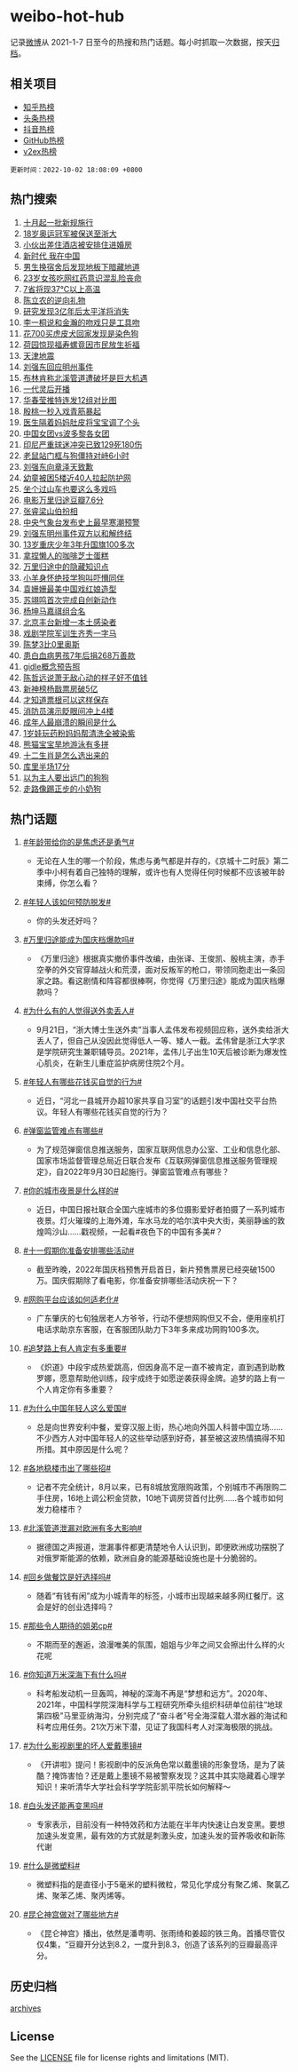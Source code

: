 # weibo-hot-hub

记录[微博](https://www.weibo.com)从 2021-1-7 日至今的热搜和热门话题。每小时抓取一次数据，按天[归档](archives)。

## 相关项目

- [知乎热榜](https://github.com/lonnyzhang423/zhihu-hot-hub)
- [头条热榜](https://github.com/lonnyzhang423/toutiao-hot-hub)
- [抖音热榜](https://github.com/lonnyzhang423/douyin-hot-hub)
- [GitHub热榜](https://github.com/lonnyzhang423/github-hot-hub)
- [v2ex热榜](https://github.com/lonnyzhang423/v2ex-hot-hub)


`更新时间：2022-10-02 18:08:09 +0800`

## 热门搜索

1. [十月起一批新规施行](https://m.weibo.cn/search?containerid=100103type%3D1%26t%3D10%26q%3D%23%E5%8D%81%E6%9C%88%E8%B5%B7%E4%B8%80%E6%89%B9%E6%96%B0%E8%A7%84%E6%96%BD%E8%A1%8C%23&stream_entry_id=51&isnewpage=1&extparam=seat%3D1%26filter_type%3Drealtimehot%26pos%3D0%26cate%3D10103%26dgr%3D0%26c_type%3D51%26display_time%3D1664705288%26pre_seqid%3D1664705288165040257019&luicode=10000011&lfid=106003type%253D25%2526t%253D3%2526disable_hot%253D1%2526filter_type%253Drealtimehot)
1. [18岁奥运冠军被保送至浙大](https://m.weibo.cn/search?containerid=100103type%3D1%26t%3D10%26q%3D%2318%E5%B2%81%E5%A5%A5%E8%BF%90%E5%86%A0%E5%86%9B%E8%A2%AB%E4%BF%9D%E9%80%81%E8%87%B3%E6%B5%99%E5%A4%A7%23&stream_entry_id=31&isnewpage=1&extparam=seat%3D1%26flag%3D1%26c_type%3D31%26cate%3D0%26filter_type%3Drealtimehot%26q%3D%252318%25E5%25B2%2581%25E5%25A5%25A5%25E8%25BF%2590%25E5%2586%25A0%25E5%2586%259B%25E8%25A2%25AB%25E4%25BF%259D%25E9%2580%2581%25E8%2587%25B3%25E6%25B5%2599%25E5%25A4%25A7%2523%26dgr%3D0%26realpos%3D1%26band_rank%3D1%26pos%3D0%26lcate%3D5001%26display_time%3D1664705288%26pre_seqid%3D1664705288165040257019&luicode=10000011&lfid=106003type%253D25%2526t%253D3%2526disable_hot%253D1%2526filter_type%253Drealtimehot)
1. [小伙出差住酒店被安排住进婚房](https://m.weibo.cn/search?containerid=100103type%3D1%26t%3D10%26q%3D%23%E5%B0%8F%E4%BC%99%E5%87%BA%E5%B7%AE%E4%BD%8F%E9%85%92%E5%BA%97%E8%A2%AB%E5%AE%89%E6%8E%92%E4%BD%8F%E8%BF%9B%E5%A9%9A%E6%88%BF%23&stream_entry_id=31&isnewpage=1&extparam=seat%3D1%26flag%3D0%26c_type%3D31%26cate%3D0%26filter_type%3Drealtimehot%26q%3D%2523%25E5%25B0%258F%25E4%25BC%2599%25E5%2587%25BA%25E5%25B7%25AE%25E4%25BD%258F%25E9%2585%2592%25E5%25BA%2597%25E8%25A2%25AB%25E5%25AE%2589%25E6%258E%2592%25E4%25BD%258F%25E8%25BF%259B%25E5%25A9%259A%25E6%2588%25BF%2523%26dgr%3D0%26realpos%3D2%26band_rank%3D2%26pos%3D1%26lcate%3D5001%26display_time%3D1664705288%26pre_seqid%3D1664705288165040257019&luicode=10000011&lfid=106003type%253D25%2526t%253D3%2526disable_hot%253D1%2526filter_type%253Drealtimehot)
1. [新时代 我在中国](https://m.weibo.cn/search?containerid=100103type%3D1%26t%3D10%26q%3D%23%E6%96%B0%E6%97%B6%E4%BB%A3+%E6%88%91%E5%9C%A8%E4%B8%AD%E5%9B%BD%23&stream_entry_id=31&isnewpage=1&extparam=seat%3D1%26flag%3D0%26c_type%3D31%26cate%3D0%26filter_type%3Drealtimehot%26q%3D%2523%25E6%2596%25B0%25E6%2597%25B6%25E4%25BB%25A3%2520%25E6%2588%2591%25E5%259C%25A8%25E4%25B8%25AD%25E5%259B%25BD%2523%26dgr%3D0%26realpos%3D3%26band_rank%3D3%26pos%3D2%26lcate%3D5001%26display_time%3D1664705288%26pre_seqid%3D1664705288165040257019&luicode=10000011&lfid=106003type%253D25%2526t%253D3%2526disable_hot%253D1%2526filter_type%253Drealtimehot)
1. [男生换宿舍后发现地板下暗藏地道](https://m.weibo.cn/search?containerid=100103type%3D1%26t%3D10%26q%3D%23%E7%94%B7%E7%94%9F%E6%8D%A2%E5%AE%BF%E8%88%8D%E5%90%8E%E5%8F%91%E7%8E%B0%E5%9C%B0%E6%9D%BF%E4%B8%8B%E6%9A%97%E8%97%8F%E5%9C%B0%E9%81%93%23&stream_entry_id=31&isnewpage=1&extparam=seat%3D1%26flag%3D1%26c_type%3D31%26cate%3D0%26filter_type%3Drealtimehot%26q%3D%2523%25E7%2594%25B7%25E7%2594%259F%25E6%258D%25A2%25E5%25AE%25BF%25E8%2588%258D%25E5%2590%258E%25E5%258F%2591%25E7%258E%25B0%25E5%259C%25B0%25E6%259D%25BF%25E4%25B8%258B%25E6%259A%2597%25E8%2597%258F%25E5%259C%25B0%25E9%2581%2593%2523%26dgr%3D0%26realpos%3D4%26band_rank%3D4%26pos%3D3%26lcate%3D5001%26display_time%3D1664705288%26pre_seqid%3D1664705288165040257019&luicode=10000011&lfid=106003type%253D25%2526t%253D3%2526disable_hot%253D1%2526filter_type%253Drealtimehot)
1. [23岁女孩吃网红药意识混乱险丧命](https://m.weibo.cn/search?containerid=100103type%3D1%26t%3D10%26q%3D%2323%E5%B2%81%E5%A5%B3%E5%AD%A9%E5%90%83%E7%BD%91%E7%BA%A2%E8%8D%AF%E6%84%8F%E8%AF%86%E6%B7%B7%E4%B9%B1%E9%99%A9%E4%B8%A7%E5%91%BD%23&stream_entry_id=31&isnewpage=1&extparam=seat%3D1%26flag%3D1%26c_type%3D31%26cate%3D0%26filter_type%3Drealtimehot%26q%3D%252323%25E5%25B2%2581%25E5%25A5%25B3%25E5%25AD%25A9%25E5%2590%2583%25E7%25BD%2591%25E7%25BA%25A2%25E8%258D%25AF%25E6%2584%258F%25E8%25AF%2586%25E6%25B7%25B7%25E4%25B9%25B1%25E9%2599%25A9%25E4%25B8%25A7%25E5%2591%25BD%2523%26dgr%3D0%26realpos%3D5%26band_rank%3D5%26pos%3D4%26lcate%3D5001%26display_time%3D1664705288%26pre_seqid%3D1664705288165040257019&luicode=10000011&lfid=106003type%253D25%2526t%253D3%2526disable_hot%253D1%2526filter_type%253Drealtimehot)
1. [7省将现37℃以上高温](https://m.weibo.cn/search?containerid=100103type%3D1%26t%3D10%26q%3D%237%E7%9C%81%E5%B0%86%E7%8E%B037%E2%84%83%E4%BB%A5%E4%B8%8A%E9%AB%98%E6%B8%A9%23&stream_entry_id=31&isnewpage=1&extparam=seat%3D1%26flag%3D0%26c_type%3D31%26cate%3D0%26filter_type%3Drealtimehot%26q%3D%25237%25E7%259C%2581%25E5%25B0%2586%25E7%258E%25B037%25E2%2584%2583%25E4%25BB%25A5%25E4%25B8%258A%25E9%25AB%2598%25E6%25B8%25A9%2523%26dgr%3D0%26realpos%3D6%26band_rank%3D6%26pos%3D5%26lcate%3D5001%26display_time%3D1664705288%26pre_seqid%3D1664705288165040257019&luicode=10000011&lfid=106003type%253D25%2526t%253D3%2526disable_hot%253D1%2526filter_type%253Drealtimehot)
1. [陈立农的逆向礼物](https://m.weibo.cn/search?containerid=100103type%3D1%26t%3D10%26q%3D%23%E9%99%88%E7%AB%8B%E5%86%9C%E7%9A%84%E9%80%86%E5%90%91%E7%A4%BC%E7%89%A9%23&stream_entry_id=31&isnewpage=1&extparam=seat%3D1%26filter_type%3Drealtimehot%26c_type%3D31%26cate%3D0%26adid%3D167675%26q%3D%2523%25E9%2599%2588%25E7%25AB%258B%25E5%2586%259C%25E7%259A%2584%25E9%2580%2586%25E5%2590%2591%25E7%25A4%25BC%25E7%2589%25A9%2523%26dgr%3D0%26band_rank%3D7%26pos%3D6%26lcate%3D5001%26display_time%3D1664705288%26pre_seqid%3D1664705288165040257019&luicode=10000011&lfid=106003type%253D25%2526t%253D3%2526disable_hot%253D1%2526filter_type%253Drealtimehot)
1. [研究发现3亿年后太平洋将消失](https://m.weibo.cn/search?containerid=100103type%3D1%26t%3D10%26q%3D%23%E7%A0%94%E7%A9%B6%E5%8F%91%E7%8E%B03%E4%BA%BF%E5%B9%B4%E5%90%8E%E5%A4%AA%E5%B9%B3%E6%B4%8B%E5%B0%86%E6%B6%88%E5%A4%B1%23&stream_entry_id=31&isnewpage=1&extparam=seat%3D1%26flag%3D1%26c_type%3D31%26cate%3D0%26filter_type%3Drealtimehot%26q%3D%2523%25E7%25A0%2594%25E7%25A9%25B6%25E5%258F%2591%25E7%258E%25B03%25E4%25BA%25BF%25E5%25B9%25B4%25E5%2590%258E%25E5%25A4%25AA%25E5%25B9%25B3%25E6%25B4%258B%25E5%25B0%2586%25E6%25B6%2588%25E5%25A4%25B1%2523%26dgr%3D0%26realpos%3D7%26band_rank%3D7%26pos%3D7%26lcate%3D5001%26display_time%3D1664705288%26pre_seqid%3D1664705288165040257019&luicode=10000011&lfid=106003type%253D25%2526t%253D3%2526disable_hot%253D1%2526filter_type%253Drealtimehot)
1. [李一桐说和金瀚的吻戏只是工具吻](https://m.weibo.cn/search?containerid=100103type%3D1%26t%3D10%26q%3D%23%E6%9D%8E%E4%B8%80%E6%A1%90%E8%AF%B4%E5%92%8C%E9%87%91%E7%80%9A%E7%9A%84%E5%90%BB%E6%88%8F%E5%8F%AA%E6%98%AF%E5%B7%A5%E5%85%B7%E5%90%BB%23&stream_entry_id=31&isnewpage=1&extparam=seat%3D1%26flag%3D1%26c_type%3D31%26cate%3D0%26filter_type%3Drealtimehot%26q%3D%2523%25E6%259D%258E%25E4%25B8%2580%25E6%25A1%2590%25E8%25AF%25B4%25E5%2592%258C%25E9%2587%2591%25E7%2580%259A%25E7%259A%2584%25E5%2590%25BB%25E6%2588%258F%25E5%258F%25AA%25E6%2598%25AF%25E5%25B7%25A5%25E5%2585%25B7%25E5%2590%25BB%2523%26dgr%3D0%26realpos%3D8%26band_rank%3D8%26pos%3D8%26lcate%3D5001%26display_time%3D1664705288%26pre_seqid%3D1664705288165040257019&luicode=10000011&lfid=106003type%253D25%2526t%253D3%2526disable_hot%253D1%2526filter_type%253Drealtimehot)
1. [花700买虎皮犬回家发现是染色狗](https://m.weibo.cn/search?containerid=100103type%3D1%26t%3D10%26q%3D%23%E8%8A%B1700%E4%B9%B0%E8%99%8E%E7%9A%AE%E7%8A%AC%E5%9B%9E%E5%AE%B6%E5%8F%91%E7%8E%B0%E6%98%AF%E6%9F%93%E8%89%B2%E7%8B%97%23&stream_entry_id=31&isnewpage=1&extparam=seat%3D1%26flag%3D0%26c_type%3D31%26cate%3D0%26filter_type%3Drealtimehot%26q%3D%2523%25E8%258A%25B1700%25E4%25B9%25B0%25E8%2599%258E%25E7%259A%25AE%25E7%258A%25AC%25E5%259B%259E%25E5%25AE%25B6%25E5%258F%2591%25E7%258E%25B0%25E6%2598%25AF%25E6%259F%2593%25E8%2589%25B2%25E7%258B%2597%2523%26dgr%3D0%26realpos%3D9%26band_rank%3D9%26pos%3D9%26lcate%3D5001%26display_time%3D1664705288%26pre_seqid%3D1664705288165040257019&luicode=10000011&lfid=106003type%253D25%2526t%253D3%2526disable_hot%253D1%2526filter_type%253Drealtimehot)
1. [荷园惊现福寿螺竟因市民放生祈福](https://m.weibo.cn/search?containerid=100103type%3D1%26t%3D10%26q%3D%23%E8%8D%B7%E5%9B%AD%E6%83%8A%E7%8E%B0%E7%A6%8F%E5%AF%BF%E8%9E%BA%E7%AB%9F%E5%9B%A0%E5%B8%82%E6%B0%91%E6%94%BE%E7%94%9F%E7%A5%88%E7%A6%8F%23&stream_entry_id=31&isnewpage=1&extparam=seat%3D1%26flag%3D0%26c_type%3D31%26cate%3D0%26filter_type%3Drealtimehot%26q%3D%2523%25E8%258D%25B7%25E5%259B%25AD%25E6%2583%258A%25E7%258E%25B0%25E7%25A6%258F%25E5%25AF%25BF%25E8%259E%25BA%25E7%25AB%259F%25E5%259B%25A0%25E5%25B8%2582%25E6%25B0%2591%25E6%2594%25BE%25E7%2594%259F%25E7%25A5%2588%25E7%25A6%258F%2523%26dgr%3D0%26realpos%3D10%26band_rank%3D10%26pos%3D10%26lcate%3D5001%26display_time%3D1664705288%26pre_seqid%3D1664705288165040257019&luicode=10000011&lfid=106003type%253D25%2526t%253D3%2526disable_hot%253D1%2526filter_type%253Drealtimehot)
1. [天津地震](https://m.weibo.cn/search?containerid=100103type%3D1%26t%3D10%26q%3D%23%E5%A4%A9%E6%B4%A5%E5%9C%B0%E9%9C%87%23&stream_entry_id=31&isnewpage=1&extparam=seat%3D1%26flag%3D0%26c_type%3D31%26cate%3D0%26filter_type%3Drealtimehot%26q%3D%2523%25E5%25A4%25A9%25E6%25B4%25A5%25E5%259C%25B0%25E9%259C%2587%2523%26dgr%3D0%26realpos%3D11%26band_rank%3D11%26pos%3D11%26lcate%3D5001%26display_time%3D1664705288%26pre_seqid%3D1664705288165040257019&luicode=10000011&lfid=106003type%253D25%2526t%253D3%2526disable_hot%253D1%2526filter_type%253Drealtimehot)
1. [刘强东回应明州事件](https://m.weibo.cn/search?containerid=100103type%3D1%26t%3D10%26q%3D%23%E5%88%98%E5%BC%BA%E4%B8%9C%E5%9B%9E%E5%BA%94%E6%98%8E%E5%B7%9E%E4%BA%8B%E4%BB%B6%23&stream_entry_id=31&isnewpage=1&extparam=seat%3D1%26flag%3D0%26c_type%3D31%26cate%3D0%26filter_type%3Drealtimehot%26q%3D%2523%25E5%2588%2598%25E5%25BC%25BA%25E4%25B8%259C%25E5%259B%259E%25E5%25BA%2594%25E6%2598%258E%25E5%25B7%259E%25E4%25BA%258B%25E4%25BB%25B6%2523%26dgr%3D0%26realpos%3D12%26band_rank%3D12%26pos%3D12%26lcate%3D5001%26display_time%3D1664705288%26pre_seqid%3D1664705288165040257019&luicode=10000011&lfid=106003type%253D25%2526t%253D3%2526disable_hot%253D1%2526filter_type%253Drealtimehot)
1. [布林肯称北溪管道遭破坏是巨大机遇](https://m.weibo.cn/search?containerid=100103type%3D1%26t%3D10%26q%3D%23%E5%B8%83%E6%9E%97%E8%82%AF%E7%A7%B0%E5%8C%97%E6%BA%AA%E7%AE%A1%E9%81%93%E9%81%AD%E7%A0%B4%E5%9D%8F%E6%98%AF%E5%B7%A8%E5%A4%A7%E6%9C%BA%E9%81%87%23&stream_entry_id=31&isnewpage=1&extparam=seat%3D1%26flag%3D0%26c_type%3D31%26cate%3D0%26filter_type%3Drealtimehot%26q%3D%2523%25E5%25B8%2583%25E6%259E%2597%25E8%2582%25AF%25E7%25A7%25B0%25E5%258C%2597%25E6%25BA%25AA%25E7%25AE%25A1%25E9%2581%2593%25E9%2581%25AD%25E7%25A0%25B4%25E5%259D%258F%25E6%2598%25AF%25E5%25B7%25A8%25E5%25A4%25A7%25E6%259C%25BA%25E9%2581%2587%2523%26dgr%3D0%26realpos%3D13%26band_rank%3D13%26pos%3D13%26lcate%3D5001%26display_time%3D1664705288%26pre_seqid%3D1664705288165040257019&luicode=10000011&lfid=106003type%253D25%2526t%253D3%2526disable_hot%253D1%2526filter_type%253Drealtimehot)
1. [一代灵后开播](https://m.weibo.cn/search?containerid=100103type%3D1%26t%3D10%26q%3D%23%E4%B8%80%E4%BB%A3%E7%81%B5%E5%90%8E%E5%BC%80%E6%92%AD%23&stream_entry_id=31&isnewpage=1&extparam=seat%3D1%26flag%3D1%26c_type%3D31%26cate%3D0%26filter_type%3Drealtimehot%26q%3D%2523%25E4%25B8%2580%25E4%25BB%25A3%25E7%2581%25B5%25E5%2590%258E%25E5%25BC%2580%25E6%2592%25AD%2523%26dgr%3D0%26realpos%3D14%26band_rank%3D14%26pos%3D14%26lcate%3D5001%26display_time%3D1664705288%26pre_seqid%3D1664705288165040257019&luicode=10000011&lfid=106003type%253D25%2526t%253D3%2526disable_hot%253D1%2526filter_type%253Drealtimehot)
1. [华春莹推特连发12组对比图](https://m.weibo.cn/search?containerid=100103type%3D1%26t%3D10%26q%3D%23%E5%8D%8E%E6%98%A5%E8%8E%B9%E6%8E%A8%E7%89%B9%E8%BF%9E%E5%8F%9112%E7%BB%84%E5%AF%B9%E6%AF%94%E5%9B%BE%23&stream_entry_id=31&isnewpage=1&extparam=seat%3D1%26flag%3D0%26c_type%3D31%26cate%3D0%26filter_type%3Drealtimehot%26q%3D%2523%25E5%258D%258E%25E6%2598%25A5%25E8%258E%25B9%25E6%258E%25A8%25E7%2589%25B9%25E8%25BF%259E%25E5%258F%259112%25E7%25BB%2584%25E5%25AF%25B9%25E6%25AF%2594%25E5%259B%25BE%2523%26dgr%3D0%26realpos%3D15%26band_rank%3D15%26pos%3D15%26lcate%3D5001%26display_time%3D1664705288%26pre_seqid%3D1664705288165040257019&luicode=10000011&lfid=106003type%253D25%2526t%253D3%2526disable_hot%253D1%2526filter_type%253Drealtimehot)
1. [殷桃一秒入戏青筋暴起](https://m.weibo.cn/search?containerid=100103type%3D1%26t%3D10%26q%3D%23%E6%AE%B7%E6%A1%83%E4%B8%80%E7%A7%92%E5%85%A5%E6%88%8F%E9%9D%92%E7%AD%8B%E6%9A%B4%E8%B5%B7%23&stream_entry_id=31&isnewpage=1&extparam=seat%3D1%26flag%3D0%26c_type%3D31%26cate%3D0%26filter_type%3Drealtimehot%26q%3D%2523%25E6%25AE%25B7%25E6%25A1%2583%25E4%25B8%2580%25E7%25A7%2592%25E5%2585%25A5%25E6%2588%258F%25E9%259D%2592%25E7%25AD%258B%25E6%259A%25B4%25E8%25B5%25B7%2523%26dgr%3D0%26realpos%3D16%26band_rank%3D16%26pos%3D16%26lcate%3D5001%26display_time%3D1664705288%26pre_seqid%3D1664705288165040257019&luicode=10000011&lfid=106003type%253D25%2526t%253D3%2526disable_hot%253D1%2526filter_type%253Drealtimehot)
1. [医生隔着妈妈肚皮将宝宝调了个头](https://m.weibo.cn/search?containerid=100103type%3D1%26t%3D10%26q%3D%23%E5%8C%BB%E7%94%9F%E9%9A%94%E7%9D%80%E5%A6%88%E5%A6%88%E8%82%9A%E7%9A%AE%E5%B0%86%E5%AE%9D%E5%AE%9D%E8%B0%83%E4%BA%86%E4%B8%AA%E5%A4%B4%23&stream_entry_id=31&isnewpage=1&extparam=seat%3D1%26flag%3D1%26c_type%3D31%26cate%3D0%26filter_type%3Drealtimehot%26q%3D%2523%25E5%258C%25BB%25E7%2594%259F%25E9%259A%2594%25E7%259D%2580%25E5%25A6%2588%25E5%25A6%2588%25E8%2582%259A%25E7%259A%25AE%25E5%25B0%2586%25E5%25AE%259D%25E5%25AE%259D%25E8%25B0%2583%25E4%25BA%2586%25E4%25B8%25AA%25E5%25A4%25B4%2523%26dgr%3D0%26realpos%3D17%26band_rank%3D17%26pos%3D17%26lcate%3D5001%26display_time%3D1664705288%26pre_seqid%3D1664705288165040257019&luicode=10000011&lfid=106003type%253D25%2526t%253D3%2526disable_hot%253D1%2526filter_type%253Drealtimehot)
1. [中国女团vs波多黎各女团](https://m.weibo.cn/search?containerid=100103type%3D1%26t%3D10%26q%3D%23%E4%B8%AD%E5%9B%BD%E5%A5%B3%E5%9B%A2vs%E6%B3%A2%E5%A4%9A%E9%BB%8E%E5%90%84%E5%A5%B3%E5%9B%A2%23&stream_entry_id=31&isnewpage=1&extparam=seat%3D1%26flag%3D0%26c_type%3D31%26cate%3D0%26filter_type%3Drealtimehot%26q%3D%2523%25E4%25B8%25AD%25E5%259B%25BD%25E5%25A5%25B3%25E5%259B%25A2vs%25E6%25B3%25A2%25E5%25A4%259A%25E9%25BB%258E%25E5%2590%2584%25E5%25A5%25B3%25E5%259B%25A2%2523%26dgr%3D0%26realpos%3D18%26band_rank%3D18%26pos%3D18%26lcate%3D5001%26display_time%3D1664705288%26pre_seqid%3D1664705288165040257019&luicode=10000011&lfid=106003type%253D25%2526t%253D3%2526disable_hot%253D1%2526filter_type%253Drealtimehot)
1. [印尼严重球迷冲突已致129死180伤](https://m.weibo.cn/search?containerid=100103type%3D1%26t%3D10%26q%3D%23%E5%8D%B0%E5%B0%BC%E4%B8%A5%E9%87%8D%E7%90%83%E8%BF%B7%E5%86%B2%E7%AA%81%E5%B7%B2%E8%87%B4129%E6%AD%BB180%E4%BC%A4%23&stream_entry_id=31&isnewpage=1&extparam=seat%3D1%26flag%3D1%26c_type%3D31%26cate%3D0%26filter_type%3Drealtimehot%26q%3D%2523%25E5%258D%25B0%25E5%25B0%25BC%25E4%25B8%25A5%25E9%2587%258D%25E7%2590%2583%25E8%25BF%25B7%25E5%2586%25B2%25E7%25AA%2581%25E5%25B7%25B2%25E8%2587%25B4129%25E6%25AD%25BB180%25E4%25BC%25A4%2523%26dgr%3D0%26realpos%3D19%26band_rank%3D19%26pos%3D19%26lcate%3D5001%26display_time%3D1664705288%26pre_seqid%3D1664705288165040257019&luicode=10000011&lfid=106003type%253D25%2526t%253D3%2526disable_hot%253D1%2526filter_type%253Drealtimehot)
1. [老鼠站门框与狗僵持对峙6小时](https://m.weibo.cn/search?containerid=100103type%3D1%26t%3D10%26q%3D%23%E8%80%81%E9%BC%A0%E7%AB%99%E9%97%A8%E6%A1%86%E4%B8%8E%E7%8B%97%E5%83%B5%E6%8C%81%E5%AF%B9%E5%B3%996%E5%B0%8F%E6%97%B6%23&stream_entry_id=31&isnewpage=1&extparam=seat%3D1%26flag%3D0%26c_type%3D31%26cate%3D0%26filter_type%3Drealtimehot%26q%3D%2523%25E8%2580%2581%25E9%25BC%25A0%25E7%25AB%2599%25E9%2597%25A8%25E6%25A1%2586%25E4%25B8%258E%25E7%258B%2597%25E5%2583%25B5%25E6%258C%2581%25E5%25AF%25B9%25E5%25B3%25996%25E5%25B0%258F%25E6%2597%25B6%2523%26dgr%3D0%26realpos%3D20%26band_rank%3D20%26pos%3D20%26lcate%3D5001%26display_time%3D1664705288%26pre_seqid%3D1664705288165040257019&luicode=10000011&lfid=106003type%253D25%2526t%253D3%2526disable_hot%253D1%2526filter_type%253Drealtimehot)
1. [刘强东向章泽天致歉](https://m.weibo.cn/search?containerid=100103type%3D1%26t%3D10%26q%3D%23%E5%88%98%E5%BC%BA%E4%B8%9C%E5%90%91%E7%AB%A0%E6%B3%BD%E5%A4%A9%E8%87%B4%E6%AD%89%23&stream_entry_id=31&isnewpage=1&extparam=seat%3D1%26flag%3D2%26c_type%3D31%26cate%3D0%26filter_type%3Drealtimehot%26q%3D%2523%25E5%2588%2598%25E5%25BC%25BA%25E4%25B8%259C%25E5%2590%2591%25E7%25AB%25A0%25E6%25B3%25BD%25E5%25A4%25A9%25E8%2587%25B4%25E6%25AD%2589%2523%26dgr%3D0%26realpos%3D21%26band_rank%3D21%26pos%3D21%26lcate%3D5001%26display_time%3D1664705288%26pre_seqid%3D1664705288165040257019&luicode=10000011&lfid=106003type%253D25%2526t%253D3%2526disable_hot%253D1%2526filter_type%253Drealtimehot)
1. [幼童被困5楼近40人拉起防护网](https://m.weibo.cn/search?containerid=100103type%3D1%26t%3D10%26q%3D%23%E5%B9%BC%E7%AB%A5%E8%A2%AB%E5%9B%B05%E6%A5%BC%E8%BF%9140%E4%BA%BA%E6%8B%89%E8%B5%B7%E9%98%B2%E6%8A%A4%E7%BD%91%23&stream_entry_id=31&isnewpage=1&extparam=seat%3D1%26flag%3D1%26c_type%3D31%26cate%3D0%26filter_type%3Drealtimehot%26q%3D%2523%25E5%25B9%25BC%25E7%25AB%25A5%25E8%25A2%25AB%25E5%259B%25B05%25E6%25A5%25BC%25E8%25BF%259140%25E4%25BA%25BA%25E6%258B%2589%25E8%25B5%25B7%25E9%2598%25B2%25E6%258A%25A4%25E7%25BD%2591%2523%26dgr%3D0%26realpos%3D22%26band_rank%3D22%26pos%3D22%26lcate%3D5001%26display_time%3D1664705288%26pre_seqid%3D1664705288165040257019&luicode=10000011&lfid=106003type%253D25%2526t%253D3%2526disable_hot%253D1%2526filter_type%253Drealtimehot)
1. [坐个过山车也要这么多戏吗](https://m.weibo.cn/search?containerid=100103type%3D1%26t%3D10%26q%3D%23%E5%9D%90%E4%B8%AA%E8%BF%87%E5%B1%B1%E8%BD%A6%E4%B9%9F%E8%A6%81%E8%BF%99%E4%B9%88%E5%A4%9A%E6%88%8F%E5%90%97%23&stream_entry_id=31&isnewpage=1&extparam=seat%3D1%26flag%3D1%26c_type%3D31%26cate%3D0%26filter_type%3Drealtimehot%26q%3D%2523%25E5%259D%2590%25E4%25B8%25AA%25E8%25BF%2587%25E5%25B1%25B1%25E8%25BD%25A6%25E4%25B9%259F%25E8%25A6%2581%25E8%25BF%2599%25E4%25B9%2588%25E5%25A4%259A%25E6%2588%258F%25E5%2590%2597%2523%26dgr%3D0%26realpos%3D23%26band_rank%3D23%26pos%3D23%26lcate%3D5001%26display_time%3D1664705288%26pre_seqid%3D1664705288165040257019&luicode=10000011&lfid=106003type%253D25%2526t%253D3%2526disable_hot%253D1%2526filter_type%253Drealtimehot)
1. [电影万里归途豆瓣7.6分](https://m.weibo.cn/search?containerid=100103type%3D1%26t%3D10%26q%3D%23%E7%94%B5%E5%BD%B1%E4%B8%87%E9%87%8C%E5%BD%92%E9%80%94%E8%B1%86%E7%93%A37.6%E5%88%86%23&stream_entry_id=31&isnewpage=1&extparam=seat%3D1%26flag%3D0%26c_type%3D31%26cate%3D0%26filter_type%3Drealtimehot%26q%3D%2523%25E7%2594%25B5%25E5%25BD%25B1%25E4%25B8%2587%25E9%2587%258C%25E5%25BD%2592%25E9%2580%2594%25E8%25B1%2586%25E7%2593%25A37.6%25E5%2588%2586%2523%26dgr%3D0%26realpos%3D24%26band_rank%3D24%26pos%3D24%26lcate%3D5001%26display_time%3D1664705288%26pre_seqid%3D1664705288165040257019&luicode=10000011&lfid=106003type%253D25%2526t%253D3%2526disable_hot%253D1%2526filter_type%253Drealtimehot)
1. [张睿梁山伯扮相](https://m.weibo.cn/search?containerid=100103type%3D1%26t%3D10%26q%3D%23%E5%BC%A0%E7%9D%BF%E6%A2%81%E5%B1%B1%E4%BC%AF%E6%89%AE%E7%9B%B8%23&stream_entry_id=31&isnewpage=1&extparam=seat%3D1%26flag%3D0%26c_type%3D31%26cate%3D0%26filter_type%3Drealtimehot%26q%3D%2523%25E5%25BC%25A0%25E7%259D%25BF%25E6%25A2%2581%25E5%25B1%25B1%25E4%25BC%25AF%25E6%2589%25AE%25E7%259B%25B8%2523%26dgr%3D0%26realpos%3D25%26band_rank%3D25%26pos%3D25%26lcate%3D5001%26display_time%3D1664705288%26pre_seqid%3D1664705288165040257019&luicode=10000011&lfid=106003type%253D25%2526t%253D3%2526disable_hot%253D1%2526filter_type%253Drealtimehot)
1. [中央气象台发布史上最早寒潮预警](https://m.weibo.cn/search?containerid=100103type%3D1%26t%3D10%26q%3D%23%E4%B8%AD%E5%A4%AE%E6%B0%94%E8%B1%A1%E5%8F%B0%E5%8F%91%E5%B8%83%E5%8F%B2%E4%B8%8A%E6%9C%80%E6%97%A9%E5%AF%92%E6%BD%AE%E9%A2%84%E8%AD%A6%23&stream_entry_id=31&isnewpage=1&extparam=seat%3D1%26flag%3D0%26c_type%3D31%26cate%3D0%26filter_type%3Drealtimehot%26q%3D%2523%25E4%25B8%25AD%25E5%25A4%25AE%25E6%25B0%2594%25E8%25B1%25A1%25E5%258F%25B0%25E5%258F%2591%25E5%25B8%2583%25E5%258F%25B2%25E4%25B8%258A%25E6%259C%2580%25E6%2597%25A9%25E5%25AF%2592%25E6%25BD%25AE%25E9%25A2%2584%25E8%25AD%25A6%2523%26dgr%3D0%26realpos%3D26%26band_rank%3D26%26pos%3D26%26lcate%3D5001%26display_time%3D1664705288%26pre_seqid%3D1664705288165040257019&luicode=10000011&lfid=106003type%253D25%2526t%253D3%2526disable_hot%253D1%2526filter_type%253Drealtimehot)
1. [刘强东明州事件双方以和解终结](https://m.weibo.cn/search?containerid=100103type%3D1%26t%3D10%26q%3D%23%E5%88%98%E5%BC%BA%E4%B8%9C%E6%98%8E%E5%B7%9E%E4%BA%8B%E4%BB%B6%E5%8F%8C%E6%96%B9%E4%BB%A5%E5%92%8C%E8%A7%A3%E7%BB%88%E7%BB%93%23&stream_entry_id=31&isnewpage=1&extparam=seat%3D1%26flag%3D0%26c_type%3D31%26cate%3D0%26filter_type%3Drealtimehot%26q%3D%2523%25E5%2588%2598%25E5%25BC%25BA%25E4%25B8%259C%25E6%2598%258E%25E5%25B7%259E%25E4%25BA%258B%25E4%25BB%25B6%25E5%258F%258C%25E6%2596%25B9%25E4%25BB%25A5%25E5%2592%258C%25E8%25A7%25A3%25E7%25BB%2588%25E7%25BB%2593%2523%26dgr%3D0%26realpos%3D27%26band_rank%3D27%26pos%3D27%26lcate%3D5001%26display_time%3D1664705288%26pre_seqid%3D1664705288165040257019&luicode=10000011&lfid=106003type%253D25%2526t%253D3%2526disable_hot%253D1%2526filter_type%253Drealtimehot)
1. [13岁重庆少年3年升国旗100多次](https://m.weibo.cn/search?containerid=100103type%3D1%26t%3D10%26q%3D%2313%E5%B2%81%E9%87%8D%E5%BA%86%E5%B0%91%E5%B9%B43%E5%B9%B4%E5%8D%87%E5%9B%BD%E6%97%97100%E5%A4%9A%E6%AC%A1%23&stream_entry_id=31&isnewpage=1&extparam=seat%3D1%26flag%3D1%26c_type%3D31%26cate%3D0%26filter_type%3Drealtimehot%26q%3D%252313%25E5%25B2%2581%25E9%2587%258D%25E5%25BA%2586%25E5%25B0%2591%25E5%25B9%25B43%25E5%25B9%25B4%25E5%258D%2587%25E5%259B%25BD%25E6%2597%2597100%25E5%25A4%259A%25E6%25AC%25A1%2523%26dgr%3D0%26realpos%3D28%26band_rank%3D28%26pos%3D28%26lcate%3D5001%26display_time%3D1664705288%26pre_seqid%3D1664705288165040257019&luicode=10000011&lfid=106003type%253D25%2526t%253D3%2526disable_hot%253D1%2526filter_type%253Drealtimehot)
1. [拿捏懒人的咖啡芝士蛋糕](https://m.weibo.cn/search?containerid=100103type%3D1%26t%3D10%26q%3D%23%E6%8B%BF%E6%8D%8F%E6%87%92%E4%BA%BA%E7%9A%84%E5%92%96%E5%95%A1%E8%8A%9D%E5%A3%AB%E8%9B%8B%E7%B3%95%23&stream_entry_id=31&isnewpage=1&extparam=seat%3D1%26flag%3D0%26c_type%3D31%26cate%3D0%26filter_type%3Drealtimehot%26q%3D%2523%25E6%258B%25BF%25E6%258D%258F%25E6%2587%2592%25E4%25BA%25BA%25E7%259A%2584%25E5%2592%2596%25E5%2595%25A1%25E8%258A%259D%25E5%25A3%25AB%25E8%259B%258B%25E7%25B3%2595%2523%26dgr%3D0%26realpos%3D29%26band_rank%3D29%26pos%3D29%26lcate%3D5001%26display_time%3D1664705288%26pre_seqid%3D1664705288165040257019&luicode=10000011&lfid=106003type%253D25%2526t%253D3%2526disable_hot%253D1%2526filter_type%253Drealtimehot)
1. [万里归途中的隐藏知识点](https://m.weibo.cn/search?containerid=100103type%3D1%26t%3D10%26q%3D%23%E4%B8%87%E9%87%8C%E5%BD%92%E9%80%94%E4%B8%AD%E7%9A%84%E9%9A%90%E8%97%8F%E7%9F%A5%E8%AF%86%E7%82%B9%23&stream_entry_id=31&isnewpage=1&extparam=seat%3D1%26flag%3D1%26c_type%3D31%26cate%3D0%26filter_type%3Drealtimehot%26q%3D%2523%25E4%25B8%2587%25E9%2587%258C%25E5%25BD%2592%25E9%2580%2594%25E4%25B8%25AD%25E7%259A%2584%25E9%259A%2590%25E8%2597%258F%25E7%259F%25A5%25E8%25AF%2586%25E7%2582%25B9%2523%26dgr%3D0%26realpos%3D30%26band_rank%3D30%26pos%3D30%26lcate%3D5001%26display_time%3D1664705288%26pre_seqid%3D1664705288165040257019&luicode=10000011&lfid=106003type%253D25%2526t%253D3%2526disable_hot%253D1%2526filter_type%253Drealtimehot)
1. [小羊身怀绝技学狗叫吓懵同伴](https://m.weibo.cn/search?containerid=100103type%3D1%26t%3D10%26q%3D%23%E5%B0%8F%E7%BE%8A%E8%BA%AB%E6%80%80%E7%BB%9D%E6%8A%80%E5%AD%A6%E7%8B%97%E5%8F%AB%E5%90%93%E6%87%B5%E5%90%8C%E4%BC%B4%23&stream_entry_id=31&isnewpage=1&extparam=seat%3D1%26flag%3D1%26c_type%3D31%26cate%3D0%26filter_type%3Drealtimehot%26q%3D%2523%25E5%25B0%258F%25E7%25BE%258A%25E8%25BA%25AB%25E6%2580%2580%25E7%25BB%259D%25E6%258A%2580%25E5%25AD%25A6%25E7%258B%2597%25E5%258F%25AB%25E5%2590%2593%25E6%2587%25B5%25E5%2590%258C%25E4%25BC%25B4%2523%26dgr%3D0%26realpos%3D31%26band_rank%3D31%26pos%3D31%26lcate%3D5001%26display_time%3D1664705288%26pre_seqid%3D1664705288165040257019&luicode=10000011&lfid=106003type%253D25%2526t%253D3%2526disable_hot%253D1%2526filter_type%253Drealtimehot)
1. [袁姗姗最美中国戏红娘造型](https://m.weibo.cn/search?containerid=100103type%3D1%26t%3D10%26q%3D%23%E8%A2%81%E5%A7%97%E5%A7%97%E6%9C%80%E7%BE%8E%E4%B8%AD%E5%9B%BD%E6%88%8F%E7%BA%A2%E5%A8%98%E9%80%A0%E5%9E%8B%23&stream_entry_id=31&isnewpage=1&extparam=seat%3D1%26flag%3D0%26c_type%3D31%26cate%3D0%26filter_type%3Drealtimehot%26q%3D%2523%25E8%25A2%2581%25E5%25A7%2597%25E5%25A7%2597%25E6%259C%2580%25E7%25BE%258E%25E4%25B8%25AD%25E5%259B%25BD%25E6%2588%258F%25E7%25BA%25A2%25E5%25A8%2598%25E9%2580%25A0%25E5%259E%258B%2523%26dgr%3D0%26realpos%3D32%26band_rank%3D32%26pos%3D32%26lcate%3D5001%26display_time%3D1664705288%26pre_seqid%3D1664705288165040257019&luicode=10000011&lfid=106003type%253D25%2526t%253D3%2526disable_hot%253D1%2526filter_type%253Drealtimehot)
1. [苏翊鸣首次完成自创新动作](https://m.weibo.cn/search?containerid=100103type%3D1%26t%3D10%26q%3D%23%E8%8B%8F%E7%BF%8A%E9%B8%A3%E9%A6%96%E6%AC%A1%E5%AE%8C%E6%88%90%E8%87%AA%E5%88%9B%E6%96%B0%E5%8A%A8%E4%BD%9C%23&stream_entry_id=31&isnewpage=1&extparam=seat%3D1%26flag%3D0%26c_type%3D31%26cate%3D0%26filter_type%3Drealtimehot%26q%3D%2523%25E8%258B%258F%25E7%25BF%258A%25E9%25B8%25A3%25E9%25A6%2596%25E6%25AC%25A1%25E5%25AE%258C%25E6%2588%2590%25E8%2587%25AA%25E5%2588%259B%25E6%2596%25B0%25E5%258A%25A8%25E4%25BD%259C%2523%26dgr%3D0%26realpos%3D33%26band_rank%3D33%26pos%3D33%26lcate%3D5001%26display_time%3D1664705288%26pre_seqid%3D1664705288165040257019&luicode=10000011&lfid=106003type%253D25%2526t%253D3%2526disable_hot%253D1%2526filter_type%253Drealtimehot)
1. [杨坤马嘉祺组合名](https://m.weibo.cn/search?containerid=100103type%3D1%26t%3D10%26q%3D%23%E6%9D%A8%E5%9D%A4%E9%A9%AC%E5%98%89%E7%A5%BA%E7%BB%84%E5%90%88%E5%90%8D%23&stream_entry_id=31&isnewpage=1&extparam=seat%3D1%26flag%3D0%26c_type%3D31%26cate%3D0%26filter_type%3Drealtimehot%26q%3D%2523%25E6%259D%25A8%25E5%259D%25A4%25E9%25A9%25AC%25E5%2598%2589%25E7%25A5%25BA%25E7%25BB%2584%25E5%2590%2588%25E5%2590%258D%2523%26dgr%3D0%26realpos%3D34%26band_rank%3D34%26pos%3D34%26lcate%3D5001%26display_time%3D1664705288%26pre_seqid%3D1664705288165040257019&luicode=10000011&lfid=106003type%253D25%2526t%253D3%2526disable_hot%253D1%2526filter_type%253Drealtimehot)
1. [北京丰台新增一本土感染者](https://m.weibo.cn/search?containerid=100103type%3D1%26t%3D10%26q%3D%23%E5%8C%97%E4%BA%AC%E4%B8%B0%E5%8F%B0%E6%96%B0%E5%A2%9E%E4%B8%80%E6%9C%AC%E5%9C%9F%E6%84%9F%E6%9F%93%E8%80%85%23&stream_entry_id=31&isnewpage=1&extparam=seat%3D1%26flag%3D0%26c_type%3D31%26cate%3D0%26filter_type%3Drealtimehot%26q%3D%2523%25E5%258C%2597%25E4%25BA%25AC%25E4%25B8%25B0%25E5%258F%25B0%25E6%2596%25B0%25E5%25A2%259E%25E4%25B8%2580%25E6%259C%25AC%25E5%259C%259F%25E6%2584%259F%25E6%259F%2593%25E8%2580%2585%2523%26dgr%3D0%26realpos%3D35%26band_rank%3D35%26pos%3D35%26lcate%3D5001%26display_time%3D1664705288%26pre_seqid%3D1664705288165040257019&luicode=10000011&lfid=106003type%253D25%2526t%253D3%2526disable_hot%253D1%2526filter_type%253Drealtimehot)
1. [戏剧学院军训生齐秀一字马](https://m.weibo.cn/search?containerid=100103type%3D1%26t%3D10%26q%3D%23%E6%88%8F%E5%89%A7%E5%AD%A6%E9%99%A2%E5%86%9B%E8%AE%AD%E7%94%9F%E9%BD%90%E7%A7%80%E4%B8%80%E5%AD%97%E9%A9%AC%23&stream_entry_id=31&isnewpage=1&extparam=seat%3D1%26flag%3D1%26c_type%3D31%26cate%3D0%26filter_type%3Drealtimehot%26q%3D%2523%25E6%2588%258F%25E5%2589%25A7%25E5%25AD%25A6%25E9%2599%25A2%25E5%2586%259B%25E8%25AE%25AD%25E7%2594%259F%25E9%25BD%2590%25E7%25A7%2580%25E4%25B8%2580%25E5%25AD%2597%25E9%25A9%25AC%2523%26dgr%3D0%26realpos%3D36%26band_rank%3D36%26pos%3D36%26lcate%3D5001%26display_time%3D1664705288%26pre_seqid%3D1664705288165040257019&luicode=10000011&lfid=106003type%253D25%2526t%253D3%2526disable_hot%253D1%2526filter_type%253Drealtimehot)
1. [陈梦3比0里奥斯](https://m.weibo.cn/search?containerid=100103type%3D1%26t%3D10%26q%3D%23%E9%99%88%E6%A2%A63%E6%AF%940%E9%87%8C%E5%A5%A5%E6%96%AF%23&stream_entry_id=31&isnewpage=1&extparam=seat%3D1%26flag%3D1%26c_type%3D31%26cate%3D0%26filter_type%3Drealtimehot%26q%3D%2523%25E9%2599%2588%25E6%25A2%25A63%25E6%25AF%25940%25E9%2587%258C%25E5%25A5%25A5%25E6%2596%25AF%2523%26dgr%3D0%26realpos%3D37%26band_rank%3D37%26pos%3D37%26lcate%3D5001%26display_time%3D1664705288%26pre_seqid%3D1664705288165040257019&luicode=10000011&lfid=106003type%253D25%2526t%253D3%2526disable_hot%253D1%2526filter_type%253Drealtimehot)
1. [患白血病男孩7年后捐268万善款](https://m.weibo.cn/search?containerid=100103type%3D1%26t%3D10%26q%3D%23%E6%82%A3%E7%99%BD%E8%A1%80%E7%97%85%E7%94%B7%E5%AD%A97%E5%B9%B4%E5%90%8E%E6%8D%90268%E4%B8%87%E5%96%84%E6%AC%BE%23&stream_entry_id=31&isnewpage=1&extparam=seat%3D1%26flag%3D0%26c_type%3D31%26cate%3D0%26filter_type%3Drealtimehot%26q%3D%2523%25E6%2582%25A3%25E7%2599%25BD%25E8%25A1%2580%25E7%2597%2585%25E7%2594%25B7%25E5%25AD%25A97%25E5%25B9%25B4%25E5%2590%258E%25E6%258D%2590268%25E4%25B8%2587%25E5%2596%2584%25E6%25AC%25BE%2523%26dgr%3D0%26realpos%3D38%26band_rank%3D38%26pos%3D38%26lcate%3D5001%26display_time%3D1664705288%26pre_seqid%3D1664705288165040257019&luicode=10000011&lfid=106003type%253D25%2526t%253D3%2526disable_hot%253D1%2526filter_type%253Drealtimehot)
1. [gidle概念预告照](https://m.weibo.cn/search?containerid=100103type%3D1%26t%3D10%26q%3D%23gidle%E6%A6%82%E5%BF%B5%E9%A2%84%E5%91%8A%E7%85%A7%23&stream_entry_id=31&isnewpage=1&extparam=seat%3D1%26flag%3D0%26c_type%3D31%26cate%3D0%26filter_type%3Drealtimehot%26q%3D%2523gidle%25E6%25A6%2582%25E5%25BF%25B5%25E9%25A2%2584%25E5%2591%258A%25E7%2585%25A7%2523%26dgr%3D0%26realpos%3D39%26band_rank%3D39%26pos%3D39%26lcate%3D5001%26display_time%3D1664705288%26pre_seqid%3D1664705288165040257019&luicode=10000011&lfid=106003type%253D25%2526t%253D3%2526disable_hot%253D1%2526filter_type%253Drealtimehot)
1. [陈哲远说萧无敌心动的样子好不值钱](https://m.weibo.cn/search?containerid=100103type%3D1%26t%3D10%26q%3D%23%E9%99%88%E5%93%B2%E8%BF%9C%E8%AF%B4%E8%90%A7%E6%97%A0%E6%95%8C%E5%BF%83%E5%8A%A8%E7%9A%84%E6%A0%B7%E5%AD%90%E5%A5%BD%E4%B8%8D%E5%80%BC%E9%92%B1%23&stream_entry_id=31&isnewpage=1&extparam=seat%3D1%26flag%3D1%26c_type%3D31%26cate%3D0%26filter_type%3Drealtimehot%26q%3D%2523%25E9%2599%2588%25E5%2593%25B2%25E8%25BF%259C%25E8%25AF%25B4%25E8%2590%25A7%25E6%2597%25A0%25E6%2595%258C%25E5%25BF%2583%25E5%258A%25A8%25E7%259A%2584%25E6%25A0%25B7%25E5%25AD%2590%25E5%25A5%25BD%25E4%25B8%258D%25E5%2580%25BC%25E9%2592%25B1%2523%26dgr%3D0%26realpos%3D40%26band_rank%3D40%26pos%3D40%26lcate%3D5001%26display_time%3D1664705288%26pre_seqid%3D1664705288165040257019&luicode=10000011&lfid=106003type%253D25%2526t%253D3%2526disable_hot%253D1%2526filter_type%253Drealtimehot)
1. [新神榜杨戬票房破5亿](https://m.weibo.cn/search?containerid=100103type%3D1%26t%3D10%26q%3D%23%E6%96%B0%E7%A5%9E%E6%A6%9C%E6%9D%A8%E6%88%AC%E7%A5%A8%E6%88%BF%E7%A0%B45%E4%BA%BF%23&stream_entry_id=31&isnewpage=1&extparam=seat%3D1%26flag%3D0%26c_type%3D31%26cate%3D0%26filter_type%3Drealtimehot%26q%3D%2523%25E6%2596%25B0%25E7%25A5%259E%25E6%25A6%259C%25E6%259D%25A8%25E6%2588%25AC%25E7%25A5%25A8%25E6%2588%25BF%25E7%25A0%25B45%25E4%25BA%25BF%2523%26dgr%3D0%26realpos%3D41%26band_rank%3D41%26pos%3D41%26lcate%3D5001%26display_time%3D1664705288%26pre_seqid%3D1664705288165040257019&luicode=10000011&lfid=106003type%253D25%2526t%253D3%2526disable_hot%253D1%2526filter_type%253Drealtimehot)
1. [才知道票根可以这样保存](https://m.weibo.cn/search?containerid=100103type%3D1%26t%3D10%26q%3D%23%E6%89%8D%E7%9F%A5%E9%81%93%E7%A5%A8%E6%A0%B9%E5%8F%AF%E4%BB%A5%E8%BF%99%E6%A0%B7%E4%BF%9D%E5%AD%98%23&stream_entry_id=31&isnewpage=1&extparam=seat%3D1%26flag%3D0%26c_type%3D31%26cate%3D0%26filter_type%3Drealtimehot%26q%3D%2523%25E6%2589%258D%25E7%259F%25A5%25E9%2581%2593%25E7%25A5%25A8%25E6%25A0%25B9%25E5%258F%25AF%25E4%25BB%25A5%25E8%25BF%2599%25E6%25A0%25B7%25E4%25BF%259D%25E5%25AD%2598%2523%26dgr%3D0%26realpos%3D42%26band_rank%3D42%26pos%3D42%26lcate%3D5001%26display_time%3D1664705288%26pre_seqid%3D1664705288165040257019&luicode=10000011&lfid=106003type%253D25%2526t%253D3%2526disable_hot%253D1%2526filter_type%253Drealtimehot)
1. [消防员演示眨眼间冲上4楼](https://m.weibo.cn/search?containerid=100103type%3D1%26t%3D10%26q%3D%23%E6%B6%88%E9%98%B2%E5%91%98%E6%BC%94%E7%A4%BA%E7%9C%A8%E7%9C%BC%E9%97%B4%E5%86%B2%E4%B8%8A4%E6%A5%BC%23&stream_entry_id=31&isnewpage=1&extparam=seat%3D1%26flag%3D0%26c_type%3D31%26cate%3D0%26filter_type%3Drealtimehot%26q%3D%2523%25E6%25B6%2588%25E9%2598%25B2%25E5%2591%2598%25E6%25BC%2594%25E7%25A4%25BA%25E7%259C%25A8%25E7%259C%25BC%25E9%2597%25B4%25E5%2586%25B2%25E4%25B8%258A4%25E6%25A5%25BC%2523%26dgr%3D0%26realpos%3D43%26band_rank%3D43%26pos%3D43%26lcate%3D5001%26display_time%3D1664705288%26pre_seqid%3D1664705288165040257019&luicode=10000011&lfid=106003type%253D25%2526t%253D3%2526disable_hot%253D1%2526filter_type%253Drealtimehot)
1. [成年人最崩溃的瞬间是什么](https://m.weibo.cn/search?containerid=100103type%3D1%26t%3D10%26q%3D%23%E6%88%90%E5%B9%B4%E4%BA%BA%E6%9C%80%E5%B4%A9%E6%BA%83%E7%9A%84%E7%9E%AC%E9%97%B4%E6%98%AF%E4%BB%80%E4%B9%88%23&stream_entry_id=31&isnewpage=1&extparam=seat%3D1%26flag%3D0%26c_type%3D31%26cate%3D0%26filter_type%3Drealtimehot%26q%3D%2523%25E6%2588%2590%25E5%25B9%25B4%25E4%25BA%25BA%25E6%259C%2580%25E5%25B4%25A9%25E6%25BA%2583%25E7%259A%2584%25E7%259E%25AC%25E9%2597%25B4%25E6%2598%25AF%25E4%25BB%2580%25E4%25B9%2588%2523%26dgr%3D0%26realpos%3D44%26band_rank%3D44%26pos%3D44%26lcate%3D5001%26display_time%3D1664705288%26pre_seqid%3D1664705288165040257019&luicode=10000011&lfid=106003type%253D25%2526t%253D3%2526disable_hot%253D1%2526filter_type%253Drealtimehot)
1. [1岁娃玩药粉妈妈帮清洗全被染紫](https://m.weibo.cn/search?containerid=100103type%3D1%26t%3D10%26q%3D%231%E5%B2%81%E5%A8%83%E7%8E%A9%E8%8D%AF%E7%B2%89%E5%A6%88%E5%A6%88%E5%B8%AE%E6%B8%85%E6%B4%97%E5%85%A8%E8%A2%AB%E6%9F%93%E7%B4%AB%23&stream_entry_id=31&isnewpage=1&extparam=seat%3D1%26flag%3D1%26c_type%3D31%26cate%3D0%26filter_type%3Drealtimehot%26q%3D%25231%25E5%25B2%2581%25E5%25A8%2583%25E7%258E%25A9%25E8%258D%25AF%25E7%25B2%2589%25E5%25A6%2588%25E5%25A6%2588%25E5%25B8%25AE%25E6%25B8%2585%25E6%25B4%2597%25E5%2585%25A8%25E8%25A2%25AB%25E6%259F%2593%25E7%25B4%25AB%2523%26dgr%3D0%26realpos%3D45%26band_rank%3D45%26pos%3D45%26lcate%3D5001%26display_time%3D1664705288%26pre_seqid%3D1664705288165040257019&luicode=10000011&lfid=106003type%253D25%2526t%253D3%2526disable_hot%253D1%2526filter_type%253Drealtimehot)
1. [熊猫宝宝旱地游泳有多拼](https://m.weibo.cn/search?containerid=100103type%3D1%26t%3D10%26q%3D%23%E7%86%8A%E7%8C%AB%E5%AE%9D%E5%AE%9D%E6%97%B1%E5%9C%B0%E6%B8%B8%E6%B3%B3%E6%9C%89%E5%A4%9A%E6%8B%BC%23&stream_entry_id=31&isnewpage=1&extparam=seat%3D1%26flag%3D1%26c_type%3D31%26cate%3D0%26filter_type%3Drealtimehot%26q%3D%2523%25E7%2586%258A%25E7%258C%25AB%25E5%25AE%259D%25E5%25AE%259D%25E6%2597%25B1%25E5%259C%25B0%25E6%25B8%25B8%25E6%25B3%25B3%25E6%259C%2589%25E5%25A4%259A%25E6%258B%25BC%2523%26dgr%3D0%26realpos%3D46%26band_rank%3D46%26pos%3D46%26lcate%3D5001%26display_time%3D1664705288%26pre_seqid%3D1664705288165040257019&luicode=10000011&lfid=106003type%253D25%2526t%253D3%2526disable_hot%253D1%2526filter_type%253Drealtimehot)
1. [十二生肖是怎么选出来的](https://m.weibo.cn/search?containerid=100103type%3D1%26t%3D10%26q%3D%23%E5%8D%81%E4%BA%8C%E7%94%9F%E8%82%96%E6%98%AF%E6%80%8E%E4%B9%88%E9%80%89%E5%87%BA%E6%9D%A5%E7%9A%84%23&stream_entry_id=31&isnewpage=1&extparam=seat%3D1%26flag%3D1%26c_type%3D31%26cate%3D0%26filter_type%3Drealtimehot%26q%3D%2523%25E5%258D%2581%25E4%25BA%258C%25E7%2594%259F%25E8%2582%2596%25E6%2598%25AF%25E6%2580%258E%25E4%25B9%2588%25E9%2580%2589%25E5%2587%25BA%25E6%259D%25A5%25E7%259A%2584%2523%26dgr%3D0%26realpos%3D47%26band_rank%3D47%26pos%3D47%26lcate%3D5001%26display_time%3D1664705288%26pre_seqid%3D1664705288165040257019&luicode=10000011&lfid=106003type%253D25%2526t%253D3%2526disable_hot%253D1%2526filter_type%253Drealtimehot)
1. [库里半场17分](https://m.weibo.cn/search?containerid=100103type%3D1%26t%3D10%26q%3D%23%E5%BA%93%E9%87%8C%E5%8D%8A%E5%9C%BA17%E5%88%86%23&stream_entry_id=31&isnewpage=1&extparam=seat%3D1%26flag%3D0%26c_type%3D31%26cate%3D0%26filter_type%3Drealtimehot%26q%3D%2523%25E5%25BA%2593%25E9%2587%258C%25E5%258D%258A%25E5%259C%25BA17%25E5%2588%2586%2523%26dgr%3D0%26realpos%3D48%26band_rank%3D48%26pos%3D48%26lcate%3D5001%26display_time%3D1664705288%26pre_seqid%3D1664705288165040257019&luicode=10000011&lfid=106003type%253D25%2526t%253D3%2526disable_hot%253D1%2526filter_type%253Drealtimehot)
1. [以为主人要出远门的狗狗](https://m.weibo.cn/search?containerid=100103type%3D1%26t%3D10%26q%3D%23%E4%BB%A5%E4%B8%BA%E4%B8%BB%E4%BA%BA%E8%A6%81%E5%87%BA%E8%BF%9C%E9%97%A8%E7%9A%84%E7%8B%97%E7%8B%97%23&stream_entry_id=31&isnewpage=1&extparam=seat%3D1%26flag%3D0%26c_type%3D31%26cate%3D0%26filter_type%3Drealtimehot%26q%3D%2523%25E4%25BB%25A5%25E4%25B8%25BA%25E4%25B8%25BB%25E4%25BA%25BA%25E8%25A6%2581%25E5%2587%25BA%25E8%25BF%259C%25E9%2597%25A8%25E7%259A%2584%25E7%258B%2597%25E7%258B%2597%2523%26dgr%3D0%26realpos%3D49%26band_rank%3D49%26pos%3D49%26lcate%3D5001%26display_time%3D1664705288%26pre_seqid%3D1664705288165040257019&luicode=10000011&lfid=106003type%253D25%2526t%253D3%2526disable_hot%253D1%2526filter_type%253Drealtimehot)
1. [走路像踢正步的小奶狗](https://m.weibo.cn/search?containerid=100103type%3D1%26t%3D10%26q%3D%23%E8%B5%B0%E8%B7%AF%E5%83%8F%E8%B8%A2%E6%AD%A3%E6%AD%A5%E7%9A%84%E5%B0%8F%E5%A5%B6%E7%8B%97%23&stream_entry_id=31&isnewpage=1&extparam=seat%3D1%26flag%3D0%26c_type%3D31%26cate%3D0%26filter_type%3Drealtimehot%26q%3D%2523%25E8%25B5%25B0%25E8%25B7%25AF%25E5%2583%258F%25E8%25B8%25A2%25E6%25AD%25A3%25E6%25AD%25A5%25E7%259A%2584%25E5%25B0%258F%25E5%25A5%25B6%25E7%258B%2597%2523%26dgr%3D0%26realpos%3D50%26band_rank%3D50%26pos%3D50%26lcate%3D5001%26display_time%3D1664705288%26pre_seqid%3D1664705288165040257019&luicode=10000011&lfid=106003type%253D25%2526t%253D3%2526disable_hot%253D1%2526filter_type%253Drealtimehot)

## 热门话题

1. [#年龄带给你的是焦虑还是勇气#](https://m.weibo.cn/search?containerid=231522type%3D1%26t%3D10%26q%3D%23%E5%B9%B4%E9%BE%84%E5%B8%A6%E7%BB%99%E4%BD%A0%E7%9A%84%E6%98%AF%E7%84%A6%E8%99%91%E8%BF%98%E6%98%AF%E5%8B%87%E6%B0%94%23&stream_entry_id=128&isnewpage=1&extparam=seat%3D1%26dgr%3D0%26c_type%3D128%26cate%3D5004%26unitid%3D1664619638229%26pos%3D1-0-0%26lcate%3D5004%26display_time%3D1664705289%26pre_seqid%3D16647052895200435131314&luicode=10000011&lfid=231648_-_4)
    - 无论在人生的哪一个阶段，焦虑与勇气都是并存的，《京城十二时辰》第二季中小柯有着自己独特的理解，或许也有人觉得任何时候都不应该被年龄束缚，你怎么看？

1. [#年轻人该如何预防脱发#](https://m.weibo.cn/search?containerid=231522type%3D1%26t%3D10%26q%3D%23%E5%B9%B4%E8%BD%BB%E4%BA%BA%E8%AF%A5%E5%A6%82%E4%BD%95%E9%A2%84%E9%98%B2%E8%84%B1%E5%8F%91%23&stream_entry_id=128&isnewpage=1&extparam=seat%3D1%26dgr%3D0%26c_type%3D128%26cate%3D5004%26unitid%3D44834%26pos%3D1-0-1%26lcate%3D5004%26display_time%3D1664705289%26pre_seqid%3D16647052895200435131314&luicode=10000011&lfid=231648_-_4)
    - 你的头发还好吗？

1. [#万里归途能成为国庆档爆款吗#](https://m.weibo.cn/search?containerid=231522type%3D1%26t%3D10%26q%3D%23%E4%B8%87%E9%87%8C%E5%BD%92%E9%80%94%E8%83%BD%E6%88%90%E4%B8%BA%E5%9B%BD%E5%BA%86%E6%A1%A3%E7%88%86%E6%AC%BE%E5%90%97%23&stream_entry_id=128&isnewpage=1&extparam=seat%3D1%26dgr%3D0%26c_type%3D128%26cate%3D5004%26unitid%3D44847%26pos%3D1-0-2%26lcate%3D5004%26display_time%3D1664705289%26pre_seqid%3D16647052895200435131314&luicode=10000011&lfid=231648_-_4)
    - 《万里归途》根据真实撤侨事件改编，由张译、王俊凯、殷桃主演，赤手空拳的外交官穿越战火和荒漠，面对反叛军的枪口，带领同胞走出一条回家之路。看这剧情和阵容都很棒啊，你觉得《万里归途》能成为国庆档爆款吗？

1. [#为什么有的人觉得送外卖丢人#](https://m.weibo.cn/search?containerid=231522type%3D1%26t%3D10%26q%3D%23%E4%B8%BA%E4%BB%80%E4%B9%88%E6%9C%89%E7%9A%84%E4%BA%BA%E8%A7%89%E5%BE%97%E9%80%81%E5%A4%96%E5%8D%96%E4%B8%A2%E4%BA%BA%23&stream_entry_id=128&isnewpage=1&extparam=seat%3D1%26dgr%3D0%26c_type%3D128%26cate%3D5004%26unitid%3D44828%26pos%3D1-0-3%26lcate%3D5004%26display_time%3D1664705289%26pre_seqid%3D16647052895200435131314&luicode=10000011&lfid=231648_-_4)
    - 9月21日，“浙大博士生送外卖”当事人孟伟发布视频回应称，送外卖给浙大丢人了，但自己从没因此觉得低人一等、矮人一截。孟伟曾是浙江大学求是学院研究生兼职辅导员。2021年，孟伟儿子出生10天后被诊断为爆发性心肌炎，在新生儿重症监护病房住院2个月。

1. [#年轻人有哪些花钱买自觉的行为#](https://m.weibo.cn/search?containerid=231522type%3D1%26t%3D10%26q%3D%23%E5%B9%B4%E8%BD%BB%E4%BA%BA%E6%9C%89%E5%93%AA%E4%BA%9B%E8%8A%B1%E9%92%B1%E4%B9%B0%E8%87%AA%E8%A7%89%E7%9A%84%E8%A1%8C%E4%B8%BA%23&stream_entry_id=128&isnewpage=1&extparam=seat%3D1%26dgr%3D0%26c_type%3D128%26cate%3D5004%26unitid%3D44838%26pos%3D1-0-4%26lcate%3D5004%26display_time%3D1664705289%26pre_seqid%3D16647052895200435131314&luicode=10000011&lfid=231648_-_4)
    - 近日，“河北一县城开办超10家共享自习室”的话题引发中国社交平台热议。年轻人有哪些花钱买自觉的行为？

1. [#弹窗监管难点有哪些#](https://m.weibo.cn/search?containerid=231522type%3D1%26t%3D10%26q%3D%23%E5%BC%B9%E7%AA%97%E7%9B%91%E7%AE%A1%E9%9A%BE%E7%82%B9%E6%9C%89%E5%93%AA%E4%BA%9B%23&stream_entry_id=128&isnewpage=1&extparam=seat%3D1%26dgr%3D0%26c_type%3D128%26cate%3D5004%26unitid%3D44839%26pos%3D1-0-5%26lcate%3D5004%26display_time%3D1664705289%26pre_seqid%3D16647052895200435131314&luicode=10000011&lfid=231648_-_4)
    - 为了规范弹窗信息推送服务，国家互联网信息办公室、工业和信息化部、国家市场监督管理总局近日联合发布《互联网弹窗信息推送服务管理规定》，自2022年9月30日起施行。弹窗监管难点有哪些？

1. [#你的城市夜景是什么样的#](https://m.weibo.cn/search?containerid=231522type%3D1%26t%3D10%26q%3D%23%E4%BD%A0%E7%9A%84%E5%9F%8E%E5%B8%82%E5%A4%9C%E6%99%AF%E6%98%AF%E4%BB%80%E4%B9%88%E6%A0%B7%E7%9A%84%23&stream_entry_id=128&isnewpage=1&extparam=seat%3D1%26dgr%3D0%26c_type%3D128%26cate%3D5004%26unitid%3D1664550361363%26pos%3D1-0-6%26lcate%3D5004%26display_time%3D1664705289%26pre_seqid%3D16647052895200435131314&luicode=10000011&lfid=231648_-_4)
    - 近日，中国日报社联合全国六座城市的多位摄影爱好者拍摄了一系列城市夜景。灯火璀璨的上海外滩，车水马龙的哈尔滨中央大街，美丽静谧的敦煌鸣沙山......戳视频，一起看#夜色下的中国有多美#？

1. [#十一假期你准备安排哪些活动#](https://m.weibo.cn/search?containerid=231522type%3D1%26t%3D10%26q%3D%23%E5%8D%81%E4%B8%80%E5%81%87%E6%9C%9F%E4%BD%A0%E5%87%86%E5%A4%87%E5%AE%89%E6%8E%92%E5%93%AA%E4%BA%9B%E6%B4%BB%E5%8A%A8%23&stream_entry_id=128&isnewpage=1&extparam=seat%3D1%26dgr%3D0%26c_type%3D128%26cate%3D5004%26unitid%3D44829%26pos%3D1-0-7%26lcate%3D5004%26display_time%3D1664705289%26pre_seqid%3D16647052895200435131314&luicode=10000011&lfid=231648_-_4)
    - 截至昨晚，2022年国庆档预售开启首日，新片预售票房已经突破1500万。国庆假期除了看电影，你准备安排哪些活动庆祝一下？

1. [#网购平台应该如何适老化#](https://m.weibo.cn/search?containerid=231522type%3D1%26t%3D10%26q%3D%23%E7%BD%91%E8%B4%AD%E5%B9%B3%E5%8F%B0%E5%BA%94%E8%AF%A5%E5%A6%82%E4%BD%95%E9%80%82%E8%80%81%E5%8C%96%23&stream_entry_id=128&isnewpage=1&extparam=seat%3D1%26dgr%3D0%26c_type%3D128%26cate%3D5004%26unitid%3D44831%26pos%3D1-0-8%26lcate%3D5004%26display_time%3D1664705289%26pre_seqid%3D16647052895200435131314&luicode=10000011&lfid=231648_-_4)
    - 广东肇庆的七旬独居老人方爷爷，行动不便想网购但又不会，便用座机打电话求助京东客服，在客服团队助力下3年多来成功网购100多次。

1. [#追梦路上有人肯定有多重要#](https://m.weibo.cn/search?containerid=231522type%3D1%26t%3D10%26q%3D%23%E8%BF%BD%E6%A2%A6%E8%B7%AF%E4%B8%8A%E6%9C%89%E4%BA%BA%E8%82%AF%E5%AE%9A%E6%9C%89%E5%A4%9A%E9%87%8D%E8%A6%81%23&stream_entry_id=128&isnewpage=1&extparam=seat%3D1%26dgr%3D0%26c_type%3D128%26cate%3D5004%26unitid%3D1664625637915%26pos%3D1-0-9%26lcate%3D5004%26display_time%3D1664705289%26pre_seqid%3D16647052895200435131314&luicode=10000011&lfid=231648_-_4)
    - 《炽道》中段宇成热爱跳高，但因身高不足一直不被肯定，直到遇到助教罗娜，愿意帮助他训练，段宇成终于如愿逆袭获得金牌。追梦的路上有一个人肯定你有多重要？

1. [#为什么中国年轻人这么爱国#](https://m.weibo.cn/search?containerid=231522type%3D1%26t%3D10%26q%3D%23%E4%B8%BA%E4%BB%80%E4%B9%88%E4%B8%AD%E5%9B%BD%E5%B9%B4%E8%BD%BB%E4%BA%BA%E8%BF%99%E4%B9%88%E7%88%B1%E5%9B%BD%23&stream_entry_id=128&isnewpage=1&extparam=seat%3D1%26dgr%3D0%26c_type%3D128%26cate%3D5004%26unitid%3D1664594450296%26pos%3D1-0-10%26lcate%3D5004%26display_time%3D1664705289%26pre_seqid%3D16647052895200435131314&luicode=10000011&lfid=231648_-_4)
    - 总是向世界安利中餐，爱穿汉服上街，热心地向外国人科普中国立场……不少西方人对中国年轻人的这些举动感到好奇，甚至被这波热情搞得不知所措。其中原因是什么呢？

1. [#各地稳楼市出了哪些招#](https://m.weibo.cn/search?containerid=231522type%3D1%26t%3D10%26q%3D%23%E5%90%84%E5%9C%B0%E7%A8%B3%E6%A5%BC%E5%B8%82%E5%87%BA%E4%BA%86%E5%93%AA%E4%BA%9B%E6%8B%9B%23&stream_entry_id=128&isnewpage=1&extparam=seat%3D1%26dgr%3D0%26c_type%3D128%26cate%3D5004%26unitid%3D44840%26pos%3D1-0-11%26lcate%3D5004%26display_time%3D1664705289%26pre_seqid%3D16647052895200435131314&luicode=10000011&lfid=231648_-_4)
    - 记者不完全统计，8月以来，已有8城放宽限购政策，个别城市不再限购二手住房，16地上调公积金贷款，10地下调房贷首付比例……各个城市如何发力稳楼市？

1. [#北溪管道泄漏对欧洲有多大影响#](https://m.weibo.cn/search?containerid=231522type%3D1%26t%3D10%26q%3D%23%E5%8C%97%E6%BA%AA%E7%AE%A1%E9%81%93%E6%B3%84%E6%BC%8F%E5%AF%B9%E6%AC%A7%E6%B4%B2%E6%9C%89%E5%A4%9A%E5%A4%A7%E5%BD%B1%E5%93%8D%23&stream_entry_id=128&isnewpage=1&extparam=seat%3D1%26dgr%3D0%26c_type%3D128%26cate%3D5004%26unitid%3D44832%26pos%3D1-0-12%26lcate%3D5004%26display_time%3D1664705289%26pre_seqid%3D16647052895200435131314&luicode=10000011&lfid=231648_-_4)
    - 据德国之声报道，泄漏事件都更清楚地令人认识到，即便欧洲成功摆脱了对俄罗斯能源的依赖，欧洲自身的能源基础设施也是十分脆弱的。

1. [#回乡做餐饮是好选择吗#](https://m.weibo.cn/search?containerid=231522type%3D1%26t%3D10%26q%3D%23%E5%9B%9E%E4%B9%A1%E5%81%9A%E9%A4%90%E9%A5%AE%E6%98%AF%E5%A5%BD%E9%80%89%E6%8B%A9%E5%90%97%23&stream_entry_id=128&isnewpage=1&extparam=seat%3D1%26dgr%3D0%26c_type%3D128%26cate%3D5004%26unitid%3D44821%26pos%3D1-0-13%26lcate%3D5004%26display_time%3D1664705289%26pre_seqid%3D16647052895200435131314&luicode=10000011&lfid=231648_-_4)
    - 随着“有钱有闲”成为小城青年的标签，小城市出现越来越多网红餐厅。这会是好的创业选择吗？

1. [#那些令人期待的姐弟cp#](https://m.weibo.cn/search?containerid=231522type%3D1%26t%3D10%26q%3D%23%E9%82%A3%E4%BA%9B%E4%BB%A4%E4%BA%BA%E6%9C%9F%E5%BE%85%E7%9A%84%E5%A7%90%E5%BC%9Fcp%23&stream_entry_id=128&isnewpage=1&extparam=seat%3D1%26dgr%3D0%26c_type%3D128%26cate%3D5004%26unitid%3D44846%26pos%3D1-0-14%26lcate%3D5004%26display_time%3D1664705289%26pre_seqid%3D16647052895200435131314&luicode=10000011&lfid=231648_-_4)
    - 不期而至的邂逅，浪漫唯美的氛围，姐姐与少年之间又会擦出什么样的火花呢

1. [#你知道万米深海下有什么吗#](https://m.weibo.cn/search?containerid=231522type%3D1%26t%3D10%26q%3D%23%E4%BD%A0%E7%9F%A5%E9%81%93%E4%B8%87%E7%B1%B3%E6%B7%B1%E6%B5%B7%E4%B8%8B%E6%9C%89%E4%BB%80%E4%B9%88%E5%90%97%23&stream_entry_id=128&isnewpage=1&extparam=seat%3D1%26dgr%3D0%26c_type%3D128%26cate%3D5004%26unitid%3D44824%26pos%3D1-0-15%26lcate%3D5004%26display_time%3D1664705289%26pre_seqid%3D16647052895200435131314&luicode=10000011&lfid=231648_-_4)
    - 科考船发动机一旦轰鸣，神秘的深海不再是“梦想和远方”。2020年、2021年，中国科学院深海科学与工程研究所牵头组织科研单位前往“地球第四极”马里亚纳海沟，分别完成了“奋斗者”号全海深载人潜水器的海试和科考应用任务。21次万米下潜，见证了我国科考人对深海极限的挑战。

1. [#为什么影视剧里的坏人爱戴墨镜#](https://m.weibo.cn/search?containerid=231522type%3D1%26t%3D10%26q%3D%23%E4%B8%BA%E4%BB%80%E4%B9%88%E5%BD%B1%E8%A7%86%E5%89%A7%E9%87%8C%E7%9A%84%E5%9D%8F%E4%BA%BA%E7%88%B1%E6%88%B4%E5%A2%A8%E9%95%9C%23&stream_entry_id=128&isnewpage=1&extparam=seat%3D1%26dgr%3D0%26c_type%3D128%26cate%3D5004%26unitid%3D44848%26pos%3D1-0-16%26lcate%3D5004%26display_time%3D1664705289%26pre_seqid%3D16647052895200435131314&luicode=10000011&lfid=231648_-_4)
    - 《开讲啦》提问！影视剧中的反派角色常以戴墨镜的形象登场，是为了装酷？掩饰害怕？还是戴上墨镜不易被警察发现？这其中其实隐藏着心理学知识！来听清华大学社会科学学院彭凯平院长如何解释～

1. [#白头发还能再变黑吗#](https://m.weibo.cn/search?containerid=231522type%3D1%26t%3D10%26q%3D%23%E7%99%BD%E5%A4%B4%E5%8F%91%E8%BF%98%E8%83%BD%E5%86%8D%E5%8F%98%E9%BB%91%E5%90%97%23&stream_entry_id=128&isnewpage=1&extparam=seat%3D1%26dgr%3D0%26c_type%3D128%26cate%3D5004%26unitid%3D44830%26pos%3D1-0-17%26lcate%3D5004%26display_time%3D1664705289%26pre_seqid%3D16647052895200435131314&luicode=10000011&lfid=231648_-_4)
    - 专家表示，目前没有一种特效药和方法能在半年内快速让白发变黑。要想加速头发变黑，最有效的方式就是刺激头皮，加速头发的营养吸收和新陈代谢

1. [#什么是微塑料#](https://m.weibo.cn/search?containerid=231522type%3D1%26t%3D10%26q%3D%23%E4%BB%80%E4%B9%88%E6%98%AF%E5%BE%AE%E5%A1%91%E6%96%99%23&stream_entry_id=128&isnewpage=1&extparam=seat%3D1%26dgr%3D0%26c_type%3D128%26cate%3D5004%26unitid%3D44823%26pos%3D1-0-18%26lcate%3D5004%26display_time%3D1664705289%26pre_seqid%3D16647052895200435131314&luicode=10000011&lfid=231648_-_4)
    - 微塑料指的是直径小于5毫米的塑料微粒，常见化学成分有聚乙烯、聚氯乙烯、聚苯乙烯、聚丙烯等。

1. [#昆仑神宫做对了哪些地方#](https://m.weibo.cn/search?containerid=231522type%3D1%26t%3D10%26q%3D%23%E6%98%86%E4%BB%91%E7%A5%9E%E5%AE%AB%E5%81%9A%E5%AF%B9%E4%BA%86%E5%93%AA%E4%BA%9B%E5%9C%B0%E6%96%B9%23&stream_entry_id=128&isnewpage=1&extparam=seat%3D1%26dgr%3D0%26c_type%3D128%26cate%3D5004%26unitid%3D44841%26pos%3D1-0-19%26lcate%3D5004%26display_time%3D1664705289%26pre_seqid%3D16647052895200435131314&luicode=10000011&lfid=231648_-_4)
    - 《昆仑神宫》播出，依然是潘粤明、张雨绮和姜超的铁三角。首播尽管仅仅4集，“豆瓣开分达到8.2，一度升到8.3，创造了该系列的豆瓣最高评分。


## 历史归档

[archives](archives)

## License

See the [LICENSE](LICENSE) file for license rights and limitations (MIT).
